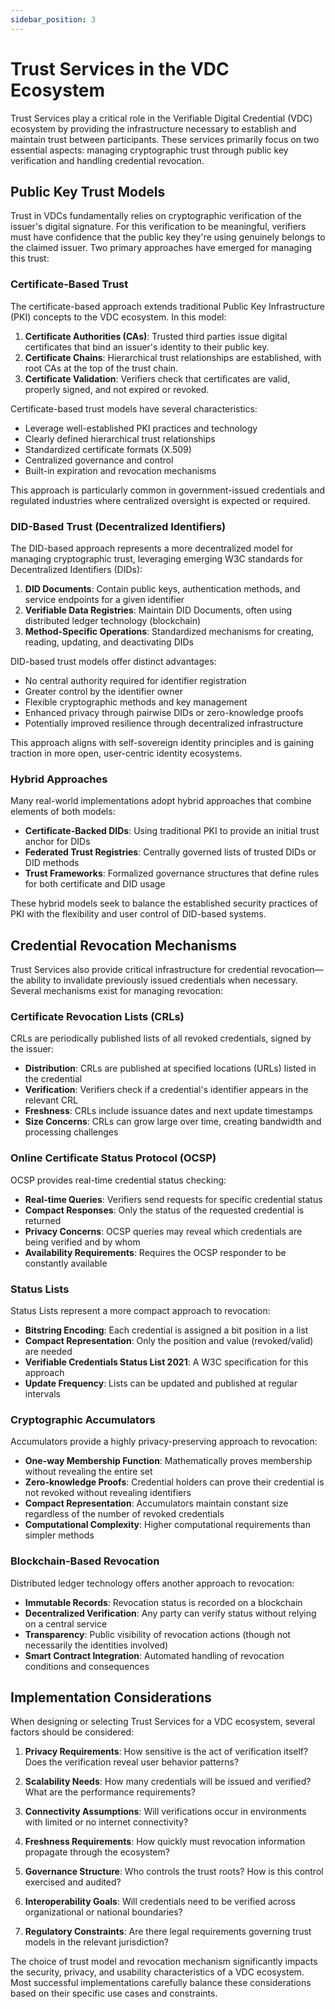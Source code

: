 ```yaml
---
sidebar_position: 3
---
```


# Trust Services in the VDC Ecosystem

Trust Services play a critical role in the Verifiable Digital Credential (VDC) ecosystem by providing the infrastructure necessary to establish and maintain trust between participants. These services primarily focus on two essential aspects: managing cryptographic trust through public key verification and handling credential revocation.

## Public Key Trust Models

Trust in VDCs fundamentally relies on cryptographic verification of the issuer's digital signature. For this verification to be meaningful, verifiers must have confidence that the public key they're using genuinely belongs to the claimed issuer. Two primary approaches have emerged for managing this trust:

### Certificate-Based Trust

The certificate-based approach extends traditional Public Key Infrastructure (PKI) concepts to the VDC ecosystem. In this model:

1. **Certificate Authorities (CAs)**: Trusted third parties issue digital certificates that bind an issuer's identity to their public key.
2. **Certificate Chains**: Hierarchical trust relationships are established, with root CAs at the top of the trust chain.
3. **Certificate Validation**: Verifiers check that certificates are valid, properly signed, and not expired or revoked.

Certificate-based trust models have several characteristics:

- Leverage well-established PKI practices and technology
- Clearly defined hierarchical trust relationships
- Standardized certificate formats (X.509)
- Centralized governance and control
- Built-in expiration and revocation mechanisms

This approach is particularly common in government-issued credentials and regulated industries where centralized oversight is expected or required.

### DID-Based Trust (Decentralized Identifiers)

The DID-based approach represents a more decentralized model for managing cryptographic trust, leveraging emerging W3C standards for Decentralized Identifiers (DIDs):

1. **DID Documents**: Contain public keys, authentication methods, and service endpoints for a given identifier
2. **Verifiable Data Registries**: Maintain DID Documents, often using distributed ledger technology (blockchain)
3. **Method-Specific Operations**: Standardized mechanisms for creating, reading, updating, and deactivating DIDs

DID-based trust models offer distinct advantages:

- No central authority required for identifier registration
- Greater control by the identifier owner
- Flexible cryptographic methods and key management
- Enhanced privacy through pairwise DIDs or zero-knowledge proofs
- Potentially improved resilience through decentralized infrastructure

This approach aligns with self-sovereign identity principles and is gaining traction in more open, user-centric identity ecosystems.

### Hybrid Approaches

Many real-world implementations adopt hybrid approaches that combine elements of both models:

- **Certificate-Backed DIDs**: Using traditional PKI to provide an initial trust anchor for DIDs
- **Federated Trust Registries**: Centrally governed lists of trusted DIDs or DID methods
- **Trust Frameworks**: Formalized governance structures that define rules for both certificate and DID usage

These hybrid models seek to balance the established security practices of PKI with the flexibility and user control of DID-based systems.

## Credential Revocation Mechanisms

Trust Services also provide critical infrastructure for credential revocation—the ability to invalidate previously issued credentials when necessary. Several mechanisms exist for managing revocation:

### Certificate Revocation Lists (CRLs)

CRLs are periodically published lists of all revoked credentials, signed by the issuer:

- **Distribution**: CRLs are published at specified locations (URLs) listed in the credential
- **Verification**: Verifiers check if a credential's identifier appears in the relevant CRL
- **Freshness**: CRLs include issuance dates and next update timestamps
- **Size Concerns**: CRLs can grow large over time, creating bandwidth and processing challenges

### Online Certificate Status Protocol (OCSP)

OCSP provides real-time credential status checking:

- **Real-time Queries**: Verifiers send requests for specific credential status
- **Compact Responses**: Only the status of the requested credential is returned
- **Privacy Concerns**: OCSP queries may reveal which credentials are being verified and by whom
- **Availability Requirements**: Requires the OCSP responder to be constantly available

### Status Lists

Status Lists represent a more compact approach to revocation:

- **Bitstring Encoding**: Each credential is assigned a bit position in a list
- **Compact Representation**: Only the position and value (revoked/valid) are needed
- **Verifiable Credentials Status List 2021**: A W3C specification for this approach
- **Update Frequency**: Lists can be updated and published at regular intervals

### Cryptographic Accumulators

Accumulators provide a highly privacy-preserving approach to revocation:

- **One-way Membership Function**: Mathematically proves membership without revealing the entire set
- **Zero-knowledge Proofs**: Credential holders can prove their credential is not revoked without revealing identifiers
- **Compact Representation**: Accumulators maintain constant size regardless of the number of revoked credentials
- **Computational Complexity**: Higher computational requirements than simpler methods

### Blockchain-Based Revocation

Distributed ledger technology offers another approach to revocation:

- **Immutable Records**: Revocation status is recorded on a blockchain
- **Decentralized Verification**: Any party can verify status without relying on a central service
- **Transparency**: Public visibility of revocation actions (though not necessarily the identities involved)
- **Smart Contract Integration**: Automated handling of revocation conditions and consequences

## Implementation Considerations

When designing or selecting Trust Services for a VDC ecosystem, several factors should be considered:

1. **Privacy Requirements**: How sensitive is the act of verification itself? Does the verification reveal user behavior patterns?

2. **Scalability Needs**: How many credentials will be issued and verified? What are the performance requirements?

3. **Connectivity Assumptions**: Will verifications occur in environments with limited or no internet connectivity?

4. **Freshness Requirements**: How quickly must revocation information propagate through the ecosystem?

5. **Governance Structure**: Who controls the trust roots? How is this control exercised and audited?

6. **Interoperability Goals**: Will credentials need to be verified across organizational or national boundaries?

7. **Regulatory Constraints**: Are there legal requirements governing trust models in the relevant jurisdiction?

The choice of trust model and revocation mechanism significantly impacts the security, privacy, and usability characteristics of a VDC ecosystem. Most successful implementations carefully balance these considerations based on their specific use cases and constraints.
